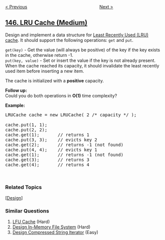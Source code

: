 <!--|This file generated by command(leetcode description); DO NOT EDIT.    |-->
<!--+----------------------------------------------------------------------+-->
<!--|@author    openset <openset.wang@gmail.com>                           |-->
<!--|@link      https://github.com/openset                                 |-->
<!--|@home      https://github.com/openset/leetcode                        |-->
<!--+----------------------------------------------------------------------+-->

[< Previous](https://github.com/openset/leetcode/tree/master/problems/binary-tree-postorder-traversal "Binary Tree Postorder Traversal")
　　　　　　　　　　　　　　　　
[Next >](https://github.com/openset/leetcode/tree/master/problems/insertion-sort-list "Insertion Sort List")

## [146. LRU Cache (Medium)](https://leetcode.com/problems/lru-cache "LRU缓存机制")

<p>Design and implement a data structure for <a href="https://en.wikipedia.org/wiki/Cache_replacement_policies#LRU" target="_blank">Least Recently Used (LRU) cache</a>. It should support the following operations: <code>get</code> and <code>put</code>.</p>

<p><code>get(key)</code> - Get the value (will always be positive) of the key if the key exists in the cache, otherwise return -1.<br />
<code>put(key, value)</code> - Set or insert the value if the key is not already present. When the cache reached its capacity, it should invalidate the least recently used item before inserting a new item.</p>

<p>The cache is initialized with a <strong>positive</strong> capacity.</p>

<p><b>Follow up:</b><br />
Could you do both operations in <b>O(1)</b> time complexity?</p>

<p><b>Example:</b></p>

<pre>
LRUCache cache = new LRUCache( 2 /* capacity */ );

cache.put(1, 1);
cache.put(2, 2);
cache.get(1);       // returns 1
cache.put(3, 3);    // evicts key 2
cache.get(2);       // returns -1 (not found)
cache.put(4, 4);    // evicts key 1
cache.get(1);       // returns -1 (not found)
cache.get(3);       // returns 3
cache.get(4);       // returns 4
</pre>

<p>&nbsp;</p>

### Related Topics
  [[Design](https://github.com/openset/leetcode/tree/master/tag/design/README.md)]

### Similar Questions
  1. [LFU Cache](https://github.com/openset/leetcode/tree/master/problems/lfu-cache) (Hard)
  1. [Design In-Memory File System](https://github.com/openset/leetcode/tree/master/problems/design-in-memory-file-system) (Hard)
  1. [Design Compressed String Iterator](https://github.com/openset/leetcode/tree/master/problems/design-compressed-string-iterator) (Easy)
